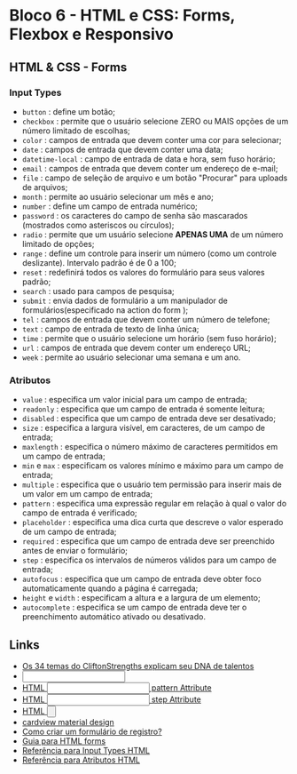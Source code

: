# Bloco 6 - HTML e CSS: Forms, Flexbox e Responsivo

## HTML & CSS - Forms

### Input Types

- `button` : define um botão;
- `checkbox` : permite que o usuário selecione ZERO ou MAIS opções de um número limitado de escolhas;
- `color` : campos de entrada que devem conter uma cor para selecionar;
- `date` : campos de entrada que devem conter uma data;
- `datetime-local` : campo de entrada de data e hora, sem fuso horário;
- `email` : campos de entrada que devem conter um endereço de e-mail;
- `file` : campo de seleção de arquivo e um botão "Procurar" para uploads de arquivos;
- `month` : permite ao usuário selecionar um mês e ano;
- `number` : define um campo de entrada numérico;
- `password` : os caracteres do campo de senha são mascarados (mostrados como asteriscos ou círculos);
- `radio` : permite que um usuário selecione **APENAS UMA** de um número limitado de opções;
- `range` : define um controle para inserir um número (como um controle deslizante). Intervalo padrão é de 0 a 100;
- `reset` : redefinirá todos os valores do formulário para seus valores padrão;
- `search` : usado para campos de pesquisa;
- `submit` : envia dados de formulário a um manipulador de formulários(especificado na action do form );
- `tel` : campos de entrada que devem conter um número de telefone;
- `text` : campo de entrada de texto de linha única;
- `time` : permite que o usuário selecione um horário (sem fuso horário);
- `url` : campos de entrada que devem conter um endereço URL;
- `week` : permite ao usuário selecionar uma semana e um ano.

### Atributos

- `value` : especifica um valor inicial para um campo de entrada;
- `readonly` : especifica que um campo de entrada é somente leitura;
- `disabled` : especifica que um campo de entrada deve ser desativado;
- `size` : especifica a largura visível, em caracteres, de um campo de entrada;
- `maxlength` : especifica o número máximo de caracteres permitidos em um campo de entrada;
- `min` e `max` : especificam os valores mínimo e máximo para um campo de entrada;
- `multiple` : especifica que o usuário tem permissão para inserir mais de um valor em um campo de entrada;
- `pattern` : especifica uma expressão regular em relação à qual o valor do campo de entrada é verificado;
- `placeholder` : especifica uma dica curta que descreve o valor esperado de um campo de entrada;
- `required` : especifica que um campo de entrada deve ser preenchido antes de enviar o formulário;
- `step` : especifica os intervalos de números válidos para um campo de entrada;
- `autofocus` : especifica que um campo de entrada deve obter foco automaticamente quando a página é carregada;
- `height` e `width` : especificam a altura e a largura de um elemento;
- `autocomplete` : especifica se um campo de entrada deve ter o preenchimento automático ativado ou desativado.

## Links

- [Os 34 temas do CliftonStrengths explicam seu DNA de talentos](https://www.gallup.com/cliftonstrengths/pt/253724/34-temas-cliftonstrengths.aspx)
- [<input type="search">](https://www.w3schools.com/tags/att_input_type_search.asp)
- [HTML <input> pattern Attribute](https://www.w3schools.com/tags/att_input_pattern.asp)
- [HTML <input> step Attribute](https://www.w3schools.com/tags/att_input_step.asp)
- [HTML <input type="button">](https://www.w3schools.com/tags/att_input_type_button.asp)
- [cardview material design](https://www.google.com/search?q=cardview+material+design&oq=cardview+material+de&aqs=chrome.1.69i57j0j0i22i30l2j0i10i22i30j0i22i30l5.4591j0j7&sourceid=chrome&ie=UTF-8)
- [Como criar um formulário de registro?](https://www.w3schools.com/howto/howto_css_register_form.asp)
- [Guia para HTML forms](https://www.freecodecamp.org/news/a-step-by-step-guide-to-getting-started-with-html-forms-7f77ae4522b5/)
- [Referência para Input Types HTML](https://www.w3schools.com/html/html_form_input_types.asp)
- [Referência para Atributos HTML](https://www.w3schools.com/html/html_form_attributes.asp)